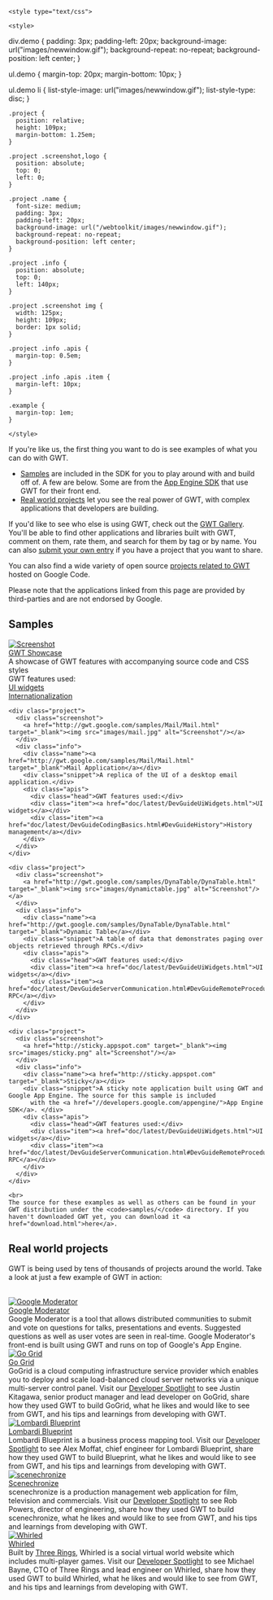     <style type="text/css">
    
    <style>
div.demo {
  padding: 3px;
  padding-left: 20px;
  background-image: url("images/newwindow.gif");
  background-repeat: no-repeat;
  background-position: left center;
}

ul.demo {
  margin-top: 20px;
  margin-bottom: 10px;
}

ul.demo li {
  list-style-image: url("images/newwindow.gif");
  list-style-type: disc;
}
</style>

    .project {
      position: relative;
      height: 109px;
      margin-bottom: 1.25em;
    }

    .project .screenshot,logo {
      position: absolute;
      top: 0;
      left: 0;
    }

    .project .name {
      font-size: medium;
      padding: 3px;
      padding-left: 20px;
      background-image: url("/webtoolkit/images/newwindow.gif");
      background-repeat: no-repeat;
      background-position: left center;
    }

    .project .info {
      position: absolute;
      top: 0;
      left: 140px;
    }

    .project .screenshot img {
      width: 125px;
      height: 109px;
      border: 1px solid;
    }

    .project .info .apis {
      margin-top: 0.5em;
    }

    .project .info .apis .item {
      margin-left: 10px;
    }
    
    .example {
      margin-top: 1em;
    }
    
    </style>

<p>
If you're like us, the first thing you want to do is see examples of what you can do with GWT.

<ul>
  <li><a href="#samples">Samples</a> are included in the SDK for you to play around with and build off of. A few are below. Some are from the <a href="//developers.google.com/appengine/">App Engine SDK</a> that use GWT for their front end.</li>
  <li><a href="#real-world-projects">Real world projects</a> let you see the real power of GWT, with complex applications that developers are building.</li>
</ul>

<p>If you'd like to see who else is using GWT, check out the <a href="http://gwtgallery.appspot.com">GWT Gallery</a>. You'll be able to find other applications and libraries built with GWT, comment on them, rate them, and search for them by tag or by name. You can also <a href="http://gwtgallery.appspot.com/submit">submit your own entry</a> if you have a project that  you want to share.</p>
<p>You can also find a wide variety of open source <a href="http://code.google.com/hosting/search?q=GWT&btn=Search+Projects"> projects related to GWT</a> hosted on Google Code.</p>
<p>Please note that the applications linked from this page are provided by third-parties and are not endorsed by Google.</p>
</p>

<h2 id="samples">Samples</h2>
<div class="section">
  <div class="example">

  <div class="project">
      <div class="screenshot">
        <a href="http://gwt.google.com/samples/Showcase/Showcase.html" target="_blank"><img src="images/showcase.jpg" alt="Screenshot"/></a>
      </div>
      <div class="info">
        <div class="name"><a href="http://gwt.google.com/samples/Showcase/Showcase.html" target="_blank">GWT Showcase</a></div>
        <div class="snippet">A showcase of GWT features with accompanying source code and CSS styles</div>
        <div class="apis">
          <div class="head">GWT features used:</div>
          <div class="item"><a href="doc/latest/DevGuideUiWidgets.html">UI widgets</a></div>
          <div class="item"><a href="doc/latest/DevGuideI18n.html">Internationalization</a></div>
        </div>
      </div>
    </div>  

    <div class="project">
      <div class="screenshot">
        <a href="http://gwt.google.com/samples/Mail/Mail.html" target="_blank"><img src="images/mail.jpg" alt="Screenshot"/></a>
      </div>
      <div class="info">
        <div class="name"><a href="http://gwt.google.com/samples/Mail/Mail.html" target="_blank">Mail Application</a></div>
        <div class="snippet">A replica of the UI of a desktop email application.</div>
        <div class="apis">
          <div class="head">GWT features used:</div>
          <div class="item"><a href="doc/latest/DevGuideUiWidgets.html">UI widgets</a></div>
          <div class="item"><a href="doc/latest/DevGuideCodingBasics.html#DevGuideHistory">History management</a></div>
        </div>
      </div>
    </div>

    <div class="project">
      <div class="screenshot">
        <a href="http://gwt.google.com/samples/DynaTable/DynaTable.html" target="_blank"><img src="images/dynamictable.jpg" alt="Screenshot"/></a>
      </div>
      <div class="info">
        <div class="name"><a href="http://gwt.google.com/samples/DynaTable/DynaTable.html" target="_blank">Dynamic Table</a></div>
        <div class="snippet">A table of data that demonstrates paging over objects retrieved through RPCs.</div>
        <div class="apis">
          <div class="head">GWT features used:</div>
          <div class="item"><a href="doc/latest/DevGuideUiWidgets.html">UI widgets</a></div>
          <div class="item"><a href="doc/latest/DevGuideServerCommunication.html#DevGuideRemoteProcedureCalls">Polymorphic RPC</a></div>
        </div>
      </div>
    </div>

    <div class="project">
      <div class="screenshot">
        <a href="http://sticky.appspot.com" target="_blank"><img src="images/sticky.png" alt="Screenshot"/></a>
      </div>
      <div class="info">
        <div class="name"><a href="http://sticky.appspot.com" target="_blank">Sticky</a></div>
        <div class="snippet">A sticky note application built using GWT and Google App Engine. The source for this sample is included
          with the <a href="//developers.google.com/appengine/">App Engine SDK</a>. </div>
        <div class="apis">
          <div class="head">GWT features used:</div>
          <div class="item"><a href="doc/latest/DevGuideUiWidgets.html">UI widgets</a></div>
          <div class="item"><a href="doc/latest/DevGuideServerCommunication.html#DevGuideRemoteProcedureCalls">Polymorphic RPC</a></div>
        </div>
      </div>
    </div>

    <br>
    The source for these examples as well as others can be found in your GWT distribution under the <code>samples/</code> directory. If you haven't downloaded GWT yet, you can download it <a href="download.html">here</a>.

  </div>
</div>


<h2 id="real-world-projects">Real world projects</h2>
<p>GWT is being used by tens of thousands of projects around the world. Take a look at just a few example of GWT in action:</p>
<br/>

<div class="project">
  <div class="screenshot">
    <a href="http://www.google.com/moderator" target="_blank"><img src="images/moderator.jpg" alt="Google Moderator"/></a>
  </div>
  <div class="info">
    <div class="name"><a href="http://www.google.com/moderator" target="_blank">Google Moderator</a></div>
    <div class="snippet">Google Moderator is a tool that allows distributed communities to submit and vote on questions for talks, 
presentations and events. Suggested questions as well as user votes are seen in real-time. Google Moderator's front-end is built
using GWT and runs on top of Google's App Engine.</div>
  </div>
</div>

<div class="project">
  <div class="screenshot">
    <a href="http://www.gogrid.com" target="_blank"><img src="images/go_grid.jpg" alt="Go Grid"/></a>
  </div>
  <div class="info">
    <div class="name"><a href="http://www.gogrid.com" target="_blank">Go Grid</a></div>
    <div class="snippet">GoGrid is a cloud computing infrastructure service provider which
enables you to deploy and scale load-balanced cloud server networks via a
unique multi-server control panel. Visit our <a href="developer_spotlight.html">Developer Spotlight</a> to see Justin Kitagawa, senior product manager and lead
developer on GoGrid, share how they used GWT to build GoGrid, what he
likes and would like to see from GWT, and his tips and learnings from
developing with GWT.</div>
    <!--
    <br/>
    <div><a href="http://www.youtube.com/watch?v=3dMrILwtiMI">GWT Developers - GoGrid</a></div>
    -->
  </div>
</div>

<div class="project">
  <div class="screenshot">
    <a href="http://blueprint.lombardi.com/index.html" target="_blank"><img src="images/lombardi_blueprint.jpg" alt="Lombardi Blueprint"/></a>
  </div>
  <div class="info">
    <div class="name"><a href="http://blueprint.lombardi.com/index.html" target="_blank">Lombardi Blueprint</a></div>
    <div class="snippet">Lombardi Blueprint is a business process mapping tool. Visit our <a href="developer_spotlight.html">Developer Spotlight</a> to see Alex Moffat,
chief engineer for Lombardi Blueprint, share how they used GWT to build
Blueprint, what he likes and would like to see from GWT, and his tips and
learnings from developing with GWT.</div>
    <!--
    <br/>
    <div><a href="http://www.youtube.com/watch?v=7J2u6QZIXsA">GWT Developers - Lombardi Blueprint</a></div>
    -->
  </div>
</div>

<div class="project">
  <div class="screenshot">
    <a href="https://www.scenechronize.com" target="_blank"><img src="images/scenechronize.jpg" alt="scenechronize"/></a>
  </div>
  <div class="info">
    <div class="name"><a href="https://www.scenechronize.com" target="_blank">Scenechronize</a></div>
    <div class="snippet">scenechronize is a production management web application for film,
television and commercials. Visit our <a href="developer_spotlight.html">Developer Spotlight</a> to see Rob Powers, director of engineering, share
how they used GWT to build scenechronize, what he likes and would like to
see from GWT, and his tips and learnings from developing with GWT.</div>
    <!--
    <br/>
    <div><a href="http://www.youtube.com/watch?v=2gqDsi8zRt4">GWT Developers - Scenechronize</a></div>
    -->
  </div>
</div>

<div class="project">
  <div class="screenshot">
    <a href="http://www.whirled.com/" target="_blank"><img src="images/whirled.jpg" alt="Whirled"/></a>
  </div>
  <div class="info">
    <div class="name"><a href="http://www.whirled.com/" target="_blank">Whirled</a></div>
    <div class="snippet">Built by <a href="http://www.threerings.net">Three Rings</a>, Whirled
is a social virtual world website which includes multi-player games.
Visit our <a href="developer_spotlight.html">Developer Spotlight</a> to see Michael Bayne, CTO of Three Rings and lead engineer on Whirled, share
how they used GWT to build Whirled, what he likes and would like to see
from GWT, and his tips and learnings from developing with GWT.</div>
    <!--
    <br/>
    <div><a href="http://www.youtube.com/watch?v=2gqDsi8zRt4">GWT Developers - Scenechronize</a></div>
    -->
  </div>
</div>

